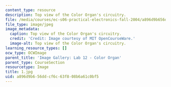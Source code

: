 ```yaml
---
content_type: resource
description: Top view of the Color Organ's circuitry.
file: /media/courses/ec-s06-practical-electronics-fall-2004/a896d9b656ddcf6c63f808b6a61c0bf5_1.jpg
file_type: image/jpeg
image_metadata:
  caption: Top view of the Color Organ's circuitry.
  credit: 'Credit: Image courtesy of MIT OpenCourseWare.'
  image-alt: Top view of the Color Organ's circuitry.
learning_resource_types: []
ocw_type: OCWImage
parent_title: 'Image Gallery: Lab 12 - Color Organ'
parent_type: CourseSection
resourcetype: Image
title: 1.jpg
uid: a896d9b6-56dd-cf6c-63f8-08b6a61c0bf5
---
```


